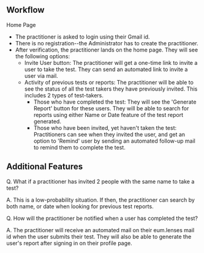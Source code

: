 ## Workflow
Home Page
- The practitioner is asked to login using their Gmail id. 
- There is no registration--the Administrator has to create the practitioner.
- After verification, the practitioner lands on the home page. They will see the following options:
	- Invite User button: The practitioner will get a one-time link to invite a user to take the test. They can send an automated link to invite a user via mail.
	- Activity of previous tests or reports: The practitioner will be able to see the status of all the test takers they have previously invited. This includes 2 types of test-takers.
		- Those who have completed the test: They will see the 'Generate Report' button for these users. They will be able to search for reports using either Name or Date feature of the test report generated.
		- Those who have been invited, yet haven't taken the test: Practitioners can see when they invited the user, and get an option to 'Remind' user by sending an automated follow-up mail to remind them to complete the test.

## Additional Features
Q. What if a practitioner has invited 2 people with the same name to take a test?

A. This is a low-probability situation. If then, the practitioner can search by both name, or date when looking for previous test reports.

Q. How will the practitioner be notified when a user has completed the test?

A. The practitioner will receive an automated mail on their eum.lenses mail id when the user submits their test. They will also be able to generate the user's report after signing in on their profile page.
